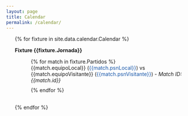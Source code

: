 ```yaml
---
layout: page
title: Calendar
permalink: /calendar/
---
```


<ul>
{% for fixture in site.data.calendar.Calendar %}
<li style="margin-bottom: 30px; list-style:none;">
<p><strong>Fixture {{fixture.Jornada}}</strong></p>
<ul style="margin: 10px 0 0 20px;">
{% for match in fixture.Partidos %}
<li style="margin-bottom: 10px; list-style:none;">
{{match.equipoLocal}} (<span style="color:#1756a9;">{{match.psnLocal}}</span>) vs {{match.equipoVisitante}} (<span style="color:#1756a9;">{{match.psnVisitante}}</span>) - <em>Match ID: {{match.id}}</em>
</li>
{% endfor %}
</ul>
</li>
{% endfor %}
</ul>
